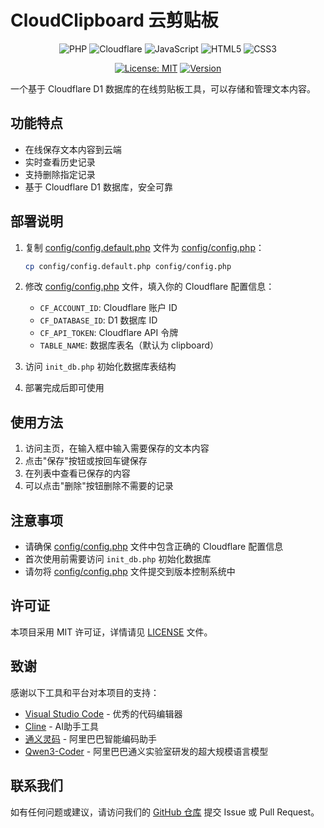 # CloudClipboard 云剪贴板

<div align="center">

![PHP](https://img.shields.io/badge/PHP-777BB4?style=for-the-badge&logo=php&logoColor=white)
![Cloudflare](https://img.shields.io/badge/Cloudflare-F38020?style=for-the-badge&logo=cloudflare&logoColor=white)
![JavaScript](https://img.shields.io/badge/JavaScript-F7DF1E?style=for-the-badge&logo=javascript&logoColor=black)
![HTML5](https://img.shields.io/badge/HTML5-E34F26?style=for-the-badge&logo=html5&logoColor=white)
![CSS3](https://img.shields.io/badge/CSS3-1572B6?style=for-the-badge&logo=css3&logoColor=white)

[![License: MIT](https://img.shields.io/badge/License-MIT-yellow.svg?style=for-the-badge)](https://opensource.org/licenses/MIT)
[![Version](https://img.shields.io/badge/version-1.0-blue.svg?style=for-the-badge)](https://github.com/your-username/cloudclipboard)

</div>


一个基于 Cloudflare D1 数据库的在线剪贴板工具，可以存储和管理文本内容。

## 功能特点

- 在线保存文本内容到云端
- 实时查看历史记录
- 支持删除指定记录
- 基于 Cloudflare D1 数据库，安全可靠

## 部署说明

1. 复制 [config/config.default.php](file:///config/config.default.php) 文件为 [config/config.php](file:///config/config.php)：
   ```bash
   cp config/config.default.php config/config.php
   ```

2. 修改 [config/config.php](file:///config/config.php) 文件，填入你的 Cloudflare 配置信息：
   - `CF_ACCOUNT_ID`: Cloudflare 账户 ID
   - `CF_DATABASE_ID`: D1 数据库 ID
   - `CF_API_TOKEN`: Cloudflare API 令牌
   - `TABLE_NAME`: 数据库表名（默认为 clipboard）

3. 访问 `init_db.php` 初始化数据库表结构

4. 部署完成后即可使用

## 使用方法

1. 访问主页，在输入框中输入需要保存的文本内容
2. 点击"保存"按钮或按回车键保存
3. 在列表中查看已保存的内容
4. 可以点击"删除"按钮删除不需要的记录

## 注意事项

- 请确保 [config/config.php](file:///config/config.php) 文件中包含正确的 Cloudflare 配置信息
- 首次使用前需要访问 `init_db.php` 初始化数据库
- 请勿将 [config/config.php](file:///config/config.php) 文件提交到版本控制系统中

## 许可证

本项目采用 MIT 许可证，详情请见 [LICENSE](file:///LICENSE) 文件。

## 致谢

感谢以下工具和平台对本项目的支持：

- [Visual Studio Code](https://code.visualstudio.com/) - 优秀的代码编辑器
- [Cline](https://github.com/cline/cline.git) - AI助手工具
- [通义灵码](https://tongyi.aliyun.com/lingma/) - 阿里巴巴智能编码助手
- [Qwen3-Coder](https://tongyi.aliyun.com/qianwen/) - 阿里巴巴通义实验室研发的超大规模语言模型

## 联系我们

如有任何问题或建议，请访问我们的 [GitHub 仓库](https://github.com/lukechern/CloudClipboard) 提交 Issue 或 Pull Request。
